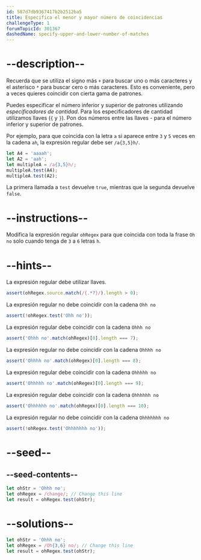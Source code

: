 ```yaml
---
id: 587d7db9367417b2b2512ba5
title: Especifica el menor y mayor número de coincidencias
challengeType: 1
forumTopicId: 301367
dashedName: specify-upper-and-lower-number-of-matches
---
```


# --description--

Recuerda que se utiliza el signo más `+` para buscar uno o más caracteres y el asterisco `*` para buscar cero o más caracteres. Esto es conveniente, pero a veces quieres coincidir con cierta gama de patrones.

Puedes especificar el número inferior y superior de patrones utilizando <dfn>especificadores de cantidad</dfn>. Para los especificadores de cantidad utilizamos llaves (`{` y `}`). Pon dos números entre las llaves - para el número inferior y superior de patrones.

Por ejemplo, para que coincida con la letra `a` si aparece entre `3` y `5` veces en la cadena `ah`, la expresión regular debe ser `/a{3,5}h/`.

```js
let A4 = 'aaaah';
let A2 = 'aah';
let multipleA = /a{3,5}h/;
multipleA.test(A4);
multipleA.test(A2);
```

La primera llamada a `test` devuelve `true`, mientras que la segunda devuelve `false`.

# --instructions--

Modifica la expresión regular `ohRegex` para que coincida con toda la frase `Oh no` solo cuando tenga de `3` a `6` letras `h`.

# --hints--

La expresión regular debe utilizar llaves.

```js
assert(ohRegex.source.match(/{.*?}/).length > 0);
```

La expresión regular no debe coincidir con la cadena `Ohh no`

```js
assert(!ohRegex.test('Ohh no'));
```

La expresión regular debe coincidir con la cadena `Ohhh no`

```js
assert('Ohhh no'.match(ohRegex)[0].length === 7);
```

La expresión regular no debe coincidir con la cadena `Ohhhh no`

```js
assert('Ohhhh no'.match(ohRegex)[0].length === 8);
```

La expresión regular debe coincidir con la cadena `Ohhhhh no`

```js
assert('Ohhhhh no'.match(ohRegex)[0].length === 9);
```

La expresión regular debe coincidir con la cadena `Ohhhhhh no`

```js
assert('Ohhhhhh no'.match(ohRegex)[0].length === 10);
```

La expresión regular no debe coincidir con la cadena `Ohhhhhhh no`

```js
assert(!ohRegex.test('Ohhhhhhh no'));
```

# --seed--

## --seed-contents--

```js
let ohStr = 'Ohhh no';
let ohRegex = /change/; // Change this line
let result = ohRegex.test(ohStr);
```

# --solutions--

```js
let ohStr = 'Ohhh no';
let ohRegex = /Oh{3,6} no/; // Change this line
let result = ohRegex.test(ohStr);
```
